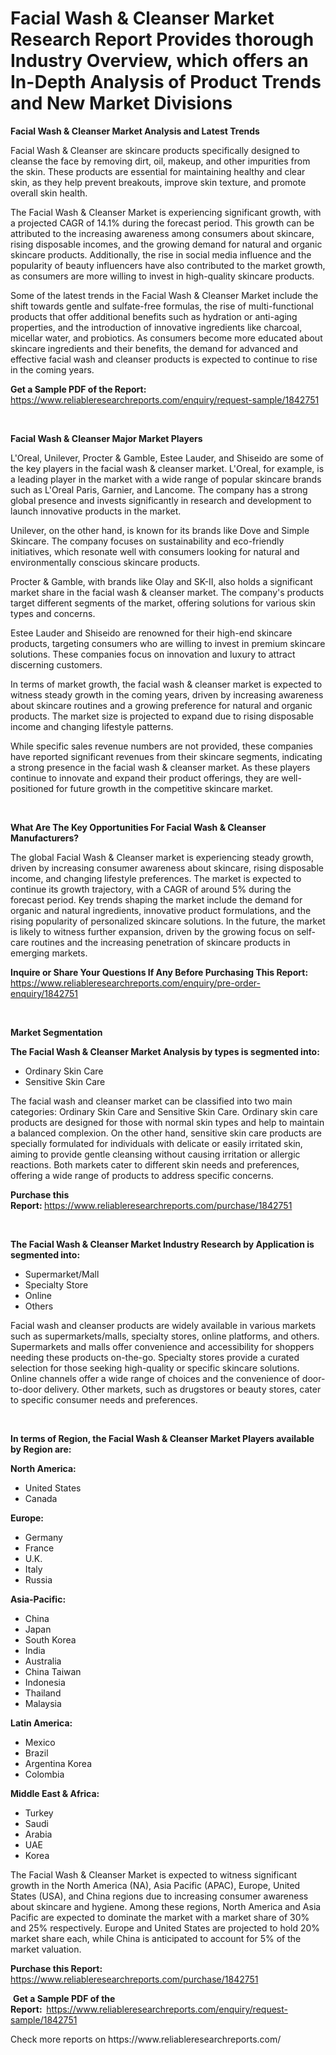 <p><h1>Facial Wash & Cleanser Market Research Report Provides thorough Industry Overview, which offers an In-Depth Analysis of Product Trends and New Market Divisions</h1></p><p><strong>Facial Wash & Cleanser Market Analysis and Latest Trends</strong></p>
<p><p>Facial Wash & Cleanser are skincare products specifically designed to cleanse the face by removing dirt, oil, makeup, and other impurities from the skin. These products are essential for maintaining healthy and clear skin, as they help prevent breakouts, improve skin texture, and promote overall skin health.</p><p>The Facial Wash & Cleanser Market is experiencing significant growth, with a projected CAGR of 14.1% during the forecast period. This growth can be attributed to the increasing awareness among consumers about skincare, rising disposable incomes, and the growing demand for natural and organic skincare products. Additionally, the rise in social media influence and the popularity of beauty influencers have also contributed to the market growth, as consumers are more willing to invest in high-quality skincare products.</p><p>Some of the latest trends in the Facial Wash & Cleanser Market include the shift towards gentle and sulfate-free formulas, the rise of multi-functional products that offer additional benefits such as hydration or anti-aging properties, and the introduction of innovative ingredients like charcoal, micellar water, and probiotics. As consumers become more educated about skincare ingredients and their benefits, the demand for advanced and effective facial wash and cleanser products is expected to continue to rise in the coming years.</p></p>
<p><strong>Get a Sample PDF of the Report:&nbsp;</strong> <a href="https://www.reliableresearchreports.com/enquiry/request-sample/1842751">https://www.reliableresearchreports.com/enquiry/request-sample/1842751</a></p>
<p>&nbsp;</p>
<p><strong>Facial Wash & Cleanser Major Market Players</strong></p>
<p><p>L'Oreal, Unilever, Procter & Gamble, Estee Lauder, and Shiseido are some of the key players in the facial wash & cleanser market. L'Oreal, for example, is a leading player in the market with a wide range of popular skincare brands such as L'Oreal Paris, Garnier, and Lancome. The company has a strong global presence and invests significantly in research and development to launch innovative products in the market.</p><p>Unilever, on the other hand, is known for its brands like Dove and Simple Skincare. The company focuses on sustainability and eco-friendly initiatives, which resonate well with consumers looking for natural and environmentally conscious skincare products.</p><p>Procter & Gamble, with brands like Olay and SK-II, also holds a significant market share in the facial wash & cleanser market. The company's products target different segments of the market, offering solutions for various skin types and concerns.</p><p>Estee Lauder and Shiseido are renowned for their high-end skincare products, targeting consumers who are willing to invest in premium skincare solutions. These companies focus on innovation and luxury to attract discerning customers.</p><p>In terms of market growth, the facial wash & cleanser market is expected to witness steady growth in the coming years, driven by increasing awareness about skincare routines and a growing preference for natural and organic products. The market size is projected to expand due to rising disposable income and changing lifestyle patterns.</p><p>While specific sales revenue numbers are not provided, these companies have reported significant revenues from their skincare segments, indicating a strong presence in the facial wash & cleanser market. As these players continue to innovate and expand their product offerings, they are well-positioned for future growth in the competitive skincare market.</p></p>
<p>&nbsp;</p>
<p><strong>What Are The Key Opportunities For Facial Wash & Cleanser Manufacturers?</strong></p>
<p><p>The global Facial Wash & Cleanser market is experiencing steady growth, driven by increasing consumer awareness about skincare, rising disposable income, and changing lifestyle preferences. The market is expected to continue its growth trajectory, with a CAGR of around 5% during the forecast period. Key trends shaping the market include the demand for organic and natural ingredients, innovative product formulations, and the rising popularity of personalized skincare solutions. In the future, the market is likely to witness further expansion, driven by the growing focus on self-care routines and the increasing penetration of skincare products in emerging markets.</p></p>
<p><strong>Inquire or Share Your Questions If Any Before Purchasing This Report:</strong> <a href="https://www.reliableresearchreports.com/enquiry/pre-order-enquiry/1842751">https://www.reliableresearchreports.com/enquiry/pre-order-enquiry/1842751</a></p>
<p>&nbsp;</p>
<p><strong>Market Segmentation</strong></p>
<p><strong>The Facial Wash & Cleanser Market Analysis by types is segmented into:</strong></p>
<p><ul><li>Ordinary Skin Care</li><li>Sensitive Skin Care</li></ul></p>
<p><p>The facial wash and cleanser market can be classified into two main categories: Ordinary Skin Care and Sensitive Skin Care. Ordinary skin care products are designed for those with normal skin types and help to maintain a balanced complexion. On the other hand, sensitive skin care products are specially formulated for individuals with delicate or easily irritated skin, aiming to provide gentle cleansing without causing irritation or allergic reactions. Both markets cater to different skin needs and preferences, offering a wide range of products to address specific concerns.</p></p>
<p><strong>Purchase this Report:&nbsp;</strong><a href="https://www.reliableresearchreports.com/purchase/1842751">https://www.reliableresearchreports.com/purchase/1842751</a></p>
<p>&nbsp;</p>
<p><strong>The Facial Wash & Cleanser Market Industry Research by Application is segmented into:</strong></p>
<p><ul><li>Supermarket/Mall</li><li>Specialty Store</li><li>Online</li><li>Others</li></ul></p>
<p><p>Facial wash and cleanser products are widely available in various markets such as supermarkets/malls, specialty stores, online platforms, and others. Supermarkets and malls offer convenience and accessibility for shoppers needing these products on-the-go. Specialty stores provide a curated selection for those seeking high-quality or specific skincare solutions. Online channels offer a wide range of choices and the convenience of door-to-door delivery. Other markets, such as drugstores or beauty stores, cater to specific consumer needs and preferences.</p></p>
<p>&nbsp;</p>
<p><strong>In terms of Region, the Facial Wash & Cleanser Market Players available by Region are:</strong></p>
<p>
    <p> <strong> North America: </strong>
        <ul>
            <li>United States</li>
            <li>Canada</li>
        </ul>
        </p> 
    <p> <strong> Europe: </strong>
        <ul>
            <li>Germany</li>
            <li>France</li>
            <li>U.K.</li>
            <li>Italy</li>
            <li>Russia</li>
        </ul>
        </p> 
    <p> <strong> Asia-Pacific: </strong>
        <ul>
            <li>China</li>
            <li>Japan</li>
            <li>South Korea</li>
            <li>India</li>
            <li>Australia</li>
            <li>China Taiwan</li>
            <li>Indonesia</li>
            <li>Thailand</li>
            <li>Malaysia</li>
        </ul>
        </p> 
    <p> <strong> Latin America: </strong>
        <ul>
            <li>Mexico</li>
            <li>Brazil</li>
            <li>Argentina Korea</li>
            <li>Colombia</li>
        </ul>
        </p> 
    <p> <strong> Middle East & Africa: </strong>
        <ul>
            <li>Turkey</li>
            <li>Saudi</li>
            <li>Arabia</li>
            <li>UAE</li>
            <li>Korea</li>
        </ul>
    </p>
    </p>
<p><p>The Facial Wash & Cleanser Market is expected to witness significant growth in the North America (NA), Asia Pacific (APAC), Europe, United States (USA), and China regions due to increasing consumer awareness about skincare and hygiene. Among these regions, North America and Asia Pacific are expected to dominate the market with a market share of 30% and 25% respectively. Europe and United States are projected to hold 20% market share each, while China is anticipated to account for 5% of the market valuation.</p></p>
<p><strong>Purchase this Report: </strong><a href="https://www.reliableresearchreports.com/purchase/1842751">https://www.reliableresearchreports.com/purchase/1842751</a></p>
<p>&nbsp;<strong>Get a Sample PDF of the Report:&nbsp;&nbsp;</strong><a href="https://www.reliableresearchreports.com/enquiry/request-sample/1842751">https://www.reliableresearchreports.com/enquiry/request-sample/1842751</a></p>
<p><strong></strong></p>
<p>Check more reports on https://www.reliableresearchreports.com/</p>